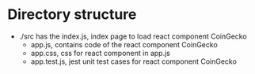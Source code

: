# Directory structure
- ./src has the index.js, index page to load react component CoinGecko
    - app.js, contains code of the react component CoinGecko
    - app.css, css for react component in app.js
    - app.test.js, jest unit test cases for react component CoinGecko
